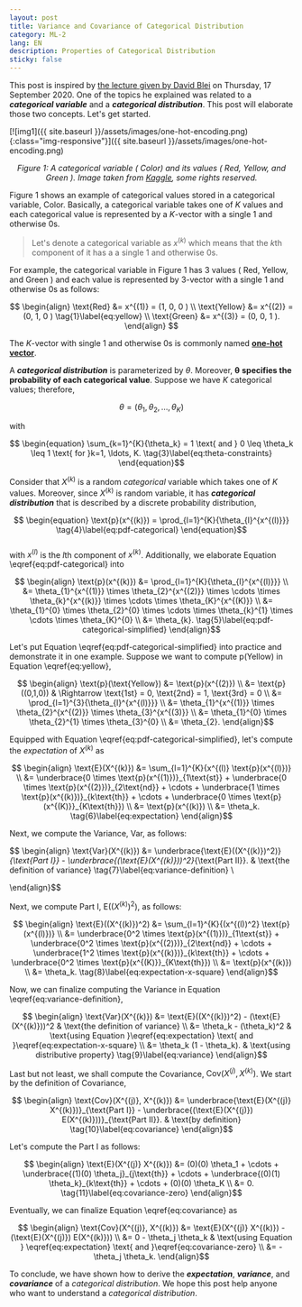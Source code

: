```yaml
---
layout: post
title: Variance and Covariance of Categorical Distribution 
category: ML-2
lang: EN
description: Properties of Categorical Distribution
sticky: false
---
```


This post is inspired by [the lecture given by David Blei](http://www.cs.columbia.edu/~blei/fogm/2020F/index.html) on Thursday, 17 September 2020. One of the topics he explained was related to a **_categorical variable_** and a **_categorical distribution_**. This post will elaborate those two concepts. Let's get started.

[![img1]({{ site.baseurl }}/assets/images/one-hot-encoding.png){:class="img-responsive"}]({{ site.baseurl }}/assets/images/one-hot-encoding.png)*<center>$\pmb{\text{Figure 1}}$: A categorical variable ( $\text{Color}$) and its values ( $\text{Red}$, $\text{Yellow}$, and $\text{Green}$ ). Image taken from <a href="https://www.kaggle.com/alexisbcook/categorical-variables">Kaggle</a>, some rights reserved.</center>*

$\text{Figure 1}$ shows an example of categorical values stored in a categorical variable, $\text{Color}$. Basically, a categorical variable takes one of $K$ values and each categorical value is represented by a $K$-vector with a single $1$ and otherwise $0$s.    

> Let's denote a categorical variable as $x^{(k)}$ which means that the $k$th component of it has a a single $1$ and otherwise $0$s.    
    
For example, the categorical variable in $\text{Figure 1}$ has $3$ values ( $\text{Red}$, $\text{Yellow}$, and $\text{Green}$ ) and each value  is represented by $3$-vector with a single $1$ and otherwise $0$s as follows:

$$
  \begin{align}
    \text{Red} &= x^{(1)} = (1, 0, 0 ) \\
    \text{Yellow} &= x^{(2)} =  (0, 1, 0 ) \tag{1}\label{eq:yellow} \\    
    \text{Green} &= x^{(3)} = (0, 0, 1 ).
  \end{align}
$$

The $K$-vector with single $1$ and otherwise $0$s is commonly named [**one-hot vector**](https://machinelearningmastery.com/why-one-hot-encode-data-in-machine-learning/).

A **_categorical distribution_** is parameterized by $\theta$. Moreover, $\pmb{\theta}$ **specifies the probability of each categorical value**. Suppose we have $K$ categorical values; therefore, 

$$ \begin{equation}
\theta = (\theta_1, \theta_2, \ldots, \theta_K) \tag{2}\label{eq:theta}
\end{equation}$$ 

with 

$$ \begin{equation}
  \sum_{k=1}^{K}{\theta_k} = 1 \text{ and } 0 \leq \theta_k \leq 1 \text{ for }k=1, \ldots, K. \tag{3}\label{eq:theta-constraints}
\end{equation}$$

Consider that $X^{(k)}$ is a random _categorical_ variable which takes one of $K$ values. Moreover, since $X^{(k)}$ is random variable, it has **_categorical distribution_** that is described by a discrete probability distribution,

$$ \begin{equation}
  \text{p}(x^{(k)}) = \prod_{l=1}^{K}{\theta_{l}^{x^{(l)}}} \tag{4}\label{eq:pdf-categorical}
\end{equation}$$  
with $x^{(l)}$ is the $l$th component of $x^{(k)}$. Additionally, we elaborate Equation \eqref{eq:pdf-categorical} into

$$ \begin{align}
  \text{p}(x^{(k)}) &= \prod_{l=1}^{K}{\theta_{l}^{x^{(l)}}} \\
                             &= \theta_{1}^{x^{(1)}} \times \theta_{2}^{x^{(2)}} \times \cdots \times \theta_{k}^{x^{(k)}} \times \cdots \times \theta_{K}^{x^{(K)}}   \\
                             &= \theta_{1}^{0} \times \theta_{2}^{0} \times \cdots \times \theta_{k}^{1} \times \cdots \times \theta_{K}^{0} \\
                             &= \theta_{k}. \tag{5}\label{eq:pdf-categorical-simplified}
\end{align}$$

Let's put Equation \eqref{eq:pdf-categorical-simplified} into practice and demonstrate it in one example. Suppose we want to compute $\text{p}(\text{Yellow})$ in Equation \eqref{eq:yellow},

$$ \begin{align}
  \text{p}(\text{Yellow}) &= \text{p}(x^{(2)}) \\
                            &= \text{p}((0,1,0)) & \Rightarrow \text{1st} = 0, \text{2nd} = 1, \text{3rd} = 0 \\
                              &= \prod_{l=1}^{3}{\theta_{l}^{x^{(l)}}} \\
                              &= \theta_{1}^{x^{(1)}} \times \theta_{2}^{x^{(2)}} \times \theta_{3}^{x^{(3)}} \\
                              &= \theta_{1}^{0} \times \theta_{2}^{1} \times \theta_{3}^{0} \\
                              &= \theta_{2}.
\end{align}$$

Equipped with Equation \eqref{eq:pdf-categorical-simplified}, let's compute the _expectation_ of $X^{(k)}$ as

$$ \begin{align}
  \text{E}(X^{(k)}) &= \sum_{l=1}^{K}{x^{(l)} \text{p}(x^{(l)})} \\
                    &= \underbrace{0 \times \text{p}(x^{(1)})}_{1\text{st}} + \underbrace{0 \times \text{p}(x^{(2)})}_{2\text{nd}} + \cdots + \underbrace{1 \times \text{p}(x^{(k)})}_{k\text{th}} + \cdots + \underbrace{0 \times \text{p}(x^{(K)}}_{K\text{th}})  \\ 
                    &= \text{p}(x^{(k)}) \\ 
                    &= \theta_k. \tag{6}\label{eq:expectation}
\end{align}$$

Next, we compute the Variance, $\text{Var}$, as follows:

$$ \begin{align}
  \text{Var}(X^{(k)}) &= \underbrace{\text{E}((X^{(k)})^2)}_{\text{Part I}} - \underbrace{(\text{E}(X^{(k)}))^2}_{\text{Part II}}. & \text{the definition of variance} \tag{7}\label{eq:variance-definition} \\

\end{align}$$

Next, we compute $\text{Part I}$, $\text{E}((X^{(k)})^2)$, as follows:

$$ \begin{align}
  \text{E}((X^{(k)})^2) &= \sum_{l=1}^{K}{(x^{(l))^2} \text{p}(x^{(l)})} \\
                    &= \underbrace{0^2 \times \text{p}(x^{(1)})}_{1\text{st}} + \underbrace{0^2 \times \text{p}(x^{(2)})}_{2\text{nd}} + \cdots + \underbrace{1^2 \times \text{p}(x^{(k)})}_{k\text{th}} + \cdots + \underbrace{0^2 \times \text{p}(x^{(K)}}_{K\text{th}})  \\ 
                    &= \text{p}(x^{(k)}) \\ 
                    &= \theta_k. \tag{8}\label{eq:expectation-x-square}
\end{align}$$

Now, we can finalize computing the Variance in Equation \eqref{eq:variance-definition},

$$ \begin{align}
  \text{Var}(X^{(k)}) &= \text{E}((X^{(k)})^2) - (\text{E}(X^{(k)}))^2 & \text{the definition of variance} \\
                      &= \theta_k - (\theta_k)^2 & \text{using Equation }\eqref{eq:expectation} \text{ and }\eqref{eq:expectation-x-square}  \\
                      &= \theta_k (1 - \theta_k). & \text{using distributive property} \tag{9}\label{eq:variance}
\end{align}$$

Last but not least, we shall compute the Covariance, $\text{Cov}(X^{(j)}, X^{(k)})$. We start by the definition of Covariance,

$$ \begin{align}
  \text{Cov}(X^{(j)}, X^{(k)}) &= \underbrace{\text{E}(X^{(j)} X^{(k)})}_{\text{Part I}} - \underbrace{(\text{E}(X^{(j)}) E(X^{(k)}))}_{\text{Part II}}. & \text{by definition} \tag{10}\label{eq:covariance}                             
\end{align}$$

Let's compute the $\text{Part I}$ as follows:

$$ \begin{align}
  \text{E}(X^{(j)} X^{(k)}) &= (0)(0) \theta_1 + \cdots + \underbrace{(1)(0) \theta_j}_{j\text{th}} + \cdots + \underbrace{(0)(1) \theta_k}_{k\text{th}} + \cdots + (0)(0) \theta_K  \\
                            &= 0. \tag{11}\label{eq:covariance-zero}
\end{align}$$

Eventually, we can finalize Equation \eqref{eq:covariance} as 

$$ \begin{align}
  \text{Cov}(X^{(j)}, X^{(k)}) &= \text{E}(X^{(j)} X^{(k)}) - (\text{E}(X^{(j)}) E(X^{(k)})) \\
                               &= 0 - \theta_j \theta_k & \text{using Equation } \eqref{eq:expectation} \text{ and }\eqref{eq:covariance-zero} \\
                               &= - \theta_j \theta_k.
\end{align}$$

To conclude, we have shown how to derive the **_expectation_**, **_variance_**, and **_covariance_** of a _categorical distribution_. We hope this post help anyone who want to understand a _categorical distribution_.